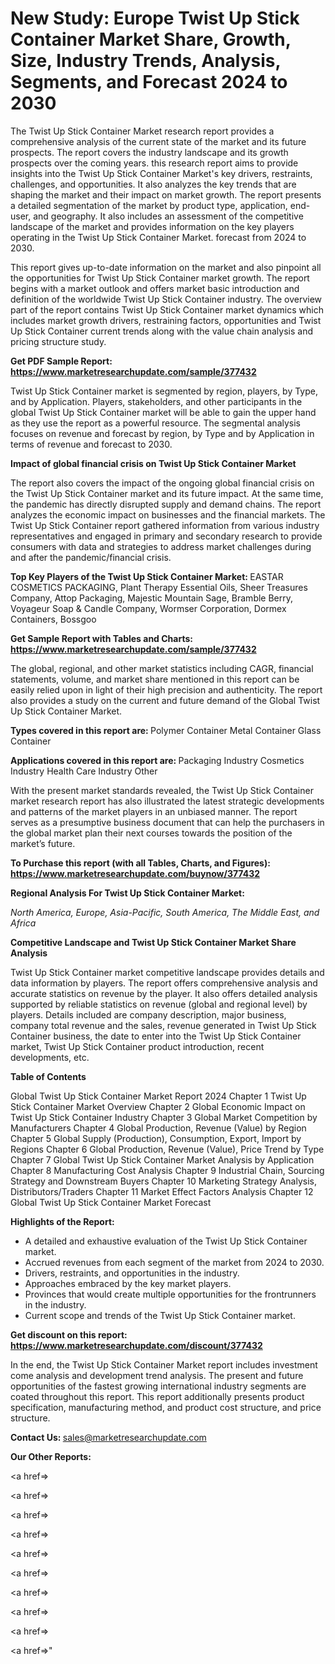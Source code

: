 # New Study: Europe Twist Up Stick Container Market Share, Growth, Size, Industry Trends, Analysis, Segments, and Forecast 2024 to 2030

The Twist Up Stick Container Market research report provides a comprehensive analysis of the current state of the market and its future prospects. The report covers the industry landscape and its growth prospects over the coming years. this research report aims to provide insights into the Twist Up Stick Container Market's key drivers, restraints, challenges, and opportunities. It also analyzes the key trends that are shaping the market and their impact on market growth. The report presents a detailed segmentation of the market by product type, application, end-user, and geography. It also includes an assessment of the competitive landscape of the market and provides information on the key players operating in the Twist Up Stick Container Market. forecast from 2024 to 2030.

This report gives up-to-date information on the market and also pinpoint all the opportunities for Twist Up Stick Container market growth. The report begins with a market outlook and offers market basic introduction and definition of the worldwide Twist Up Stick Container industry. The overview part of the report contains Twist Up Stick Container market dynamics which includes market growth drivers, restraining factors, opportunities and Twist Up Stick Container current trends along with the value chain analysis and pricing structure study.

<strong><b>Get PDF Sample Report: <a href=https://www.marketresearchupdate.com/sample/377432>https://www.marketresearchupdate.com/sample/377432</a></b></strong>

Twist Up Stick Container market is segmented by region, players, by Type, and by Application. Players, stakeholders, and other participants in the global Twist Up Stick Container market will be able to gain the upper hand as they use the report as a powerful resource. The segmental analysis focuses on revenue and forecast by region, by Type and by Application in terms of revenue and forecast to 2030.

<strong><b>Impact of global financial crisis on Twist Up Stick Container Market</b></strong>

The report also covers the impact of the ongoing global financial crisis on the Twist Up Stick Container market and its future impact. At the same time, the pandemic has directly disrupted supply and demand chains. The report analyzes the economic impact on businesses and the financial markets. The Twist Up Stick Container report gathered information from various industry representatives and engaged in primary and secondary research to provide consumers with data and strategies to address market challenges during and after the pandemic/financial crisis.

<strong><b>Top Key Players of the Twist Up Stick Container Market:
</b></strong>EASTAR COSMETICS PACKAGING, Plant Therapy Essential Oils, Sheer Treasures Company, Attop Packaging, Majestic Mountain Sage, Bramble Berry, Voyageur Soap & Candle Company, Wormser Corporation, Dormex Containers, Bossgoo<strong><b>
</b></strong>

<strong><b>Get Sample Report with Tables and Charts: <a href=https://www.marketresearchupdate.com/sample/377432>https://www.marketresearchupdate.com/sample/377432</a></b></strong>

The global, regional, and other market statistics including CAGR, financial statements, volume, and market share mentioned in this report can be easily relied upon in light of their high precision and authenticity. The report also provides a study on the current and future demand of the Global Twist Up Stick Container Market.

<strong><b>Types covered in this report are:
</b></strong>Polymer Container
Metal Container
Glass Container<strong><b>
</b></strong>

<strong><b>Applications covered in this report are:
</b></strong>Packaging Industry
Cosmetics Industry
Health Care Industry
Other<strong><b>
</b></strong>

With the present market standards revealed, the Twist Up Stick Container market research report has also illustrated the latest strategic developments and patterns of the market players in an unbiased manner. The report serves as a presumptive business document that can help the purchasers in the global market plan their next courses towards the position of the market’s future.

<strong><b>To Purchase this report (with all Tables, Charts, and Figures): <a href=https://www.marketresearchupdate.com/buynow/377432>https://www.marketresearchupdate.com/buynow/377432</a></b></strong>

<strong><b>Regional Analysis For Twist Up Stick Container Market:</b></strong>

<em><i>North America, Europe, Asia-Pacific, South America, The Middle East, and Africa</i></em>

<strong><b>Competitive Landscape and Twist Up Stick Container Market Share Analysis</b></strong>

Twist Up Stick Container market competitive landscape provides details and data information by players. The report offers comprehensive analysis and accurate statistics on revenue by the player. It also offers detailed analysis supported by reliable statistics on revenue (global and regional level) by players. Details included are company description, major business, company total revenue and the sales, revenue generated in Twist Up Stick Container business, the date to enter into the Twist Up Stick Container market, Twist Up Stick Container product introduction, recent developments, etc.

<strong><b>Table of Contents</b></strong>

Global Twist Up Stick Container Market Report 2024
Chapter 1 Twist Up Stick Container Market Overview
Chapter 2 Global Economic Impact on Twist Up Stick Container Industry
Chapter 3 Global Market Competition by Manufacturers
Chapter 4 Global Production, Revenue (Value) by Region
Chapter 5 Global Supply (Production), Consumption, Export, Import by Regions
Chapter 6 Global Production, Revenue (Value), Price Trend by Type
Chapter 7 Global Twist Up Stick Container Market Analysis by Application
Chapter 8 Manufacturing Cost Analysis
Chapter 9 Industrial Chain, Sourcing Strategy and Downstream Buyers
Chapter 10 Marketing Strategy Analysis, Distributors/Traders
Chapter 11 Market Effect Factors Analysis
Chapter 12 Global Twist Up Stick Container Market Forecast

<strong><b>Highlights of the Report:</b></strong>

- A detailed and exhaustive evaluation of the Twist Up Stick Container market.
- Accrued revenues from each segment of the market from 2024 to 2030.
- Drivers, restraints, and opportunities in the industry.
- Approaches embraced by the key market players.
- Provinces that would create multiple opportunities for the frontrunners in the industry.
- Current scope and trends of the Twist Up Stick Container market.

<strong><b>Get discount on this report: <a href=https://www.marketresearchupdate.com/discount/377432>https://www.marketresearchupdate.com/discount/377432</a></b></strong>

In the end, the Twist Up Stick Container Market report includes investment come analysis and development trend analysis. The present and future opportunities of the fastest growing international industry segments are coated throughout this report. This report additionally presents product specification, manufacturing method, and product cost structure, and price structure.

<strong><b>Contact Us:
</b></strong>sales@marketresearchupdate.com

<strong>Our Other Reports:</strong>

<a href=></a>

<a href=></a>

<a href=></a>

<a href=></a>

<a href=></a>

<a href=></a>

<a href=></a>

<a href=></a>

<a href=></a>

<a href=></a>"
